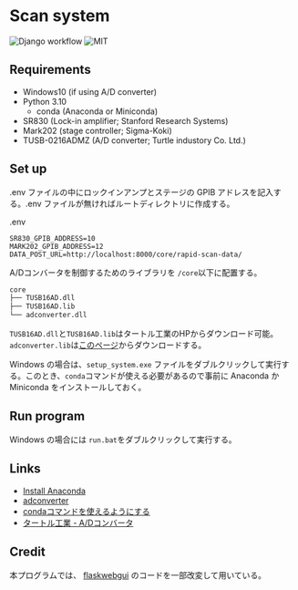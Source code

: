 # Scan system

![Django workflow](https://github.com/Hayashi-Yudai/scan_system/actions/workflows/django.yml/badge.svg)
![MIT](http://img.shields.io/badge/license-MIT-blue.svg?style=flat)

## Requirements

- Windows10 (if using A/D converter)
- Python 3.10
  - conda (Anaconda or Miniconda)
- SR830 (Lock-in amplifier; Stanford Research Systems)
- Mark202 (stage controller; Sigma-Koki)
- TUSB-0216ADMZ (A/D converter; Turtle industory Co. Ltd.)

## Set up

.env ファイルの中にロックインアンプとステージの GPIB アドレスを記入する。.env ファイルが無ければルートディレクトリに作成する。

.env

```
SR830_GPIB_ADDRESS=10
MARK202_GPIB_ADDRESS=12
DATA_POST_URL=http://localhost:8000/core/rapid-scan-data/
```

A/Dコンバータを制御するためのライブラリを `/core`以下に配置する。
```bash
core
├── TUSB16AD.dll
├── TUSB16AD.lib
└── adconverter.dll
```

`TUSB16AD.dll`と`TUSB16AD.lib`はタートル工業のHPからダウンロード可能。
`adconverter.lib`は[このページ](https://github.com/Hayashi-Yudai/adconverter/releases)からダウンロードする。

Windows の場合は、`setup_system.exe` ファイルをダブルクリックして実行する。このとき、`conda`コマンドが使える必要があるので事前に Anaconda か Miniconda をインストールしておく。

## Run program

Windows の場合には `run.bat`をダブルクリックして実行する。

## Links
- [Install Anaconda](https://www.anaconda.com/products/individual)
- [adconverter](https://github.com/Hayashi-Yudai/adconverter)
- [condaコマンドを使えるようにする](https://qiita.com/momosuke/items/fd6f8f9d01d2f57be90e)
- [タートル工業 - A/Dコンバータ](https://www.turtle-ind.co.jp/products/ad-converters/)


## Credit

本プログラムでは、 [flaskwebgui](https://github.com/ClimenteA/flaskwebgui) のコードを一部改変して用いている。
